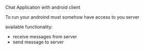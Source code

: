 Chat Application with android client

To run your androind must somehow have access to you server

available functionality:
- receive messages from server
- send message to server